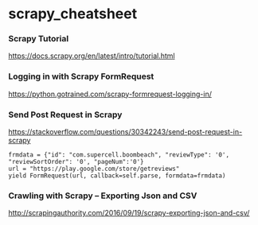 # scrapy_cheatsheet

### Scrapy Tutorial
https://docs.scrapy.org/en/latest/intro/tutorial.html

### Logging in with Scrapy FormRequest
https://python.gotrained.com/scrapy-formrequest-logging-in/

### Send Post Request in Scrapy
https://stackoverflow.com/questions/30342243/send-post-request-in-scrapy
```
frmdata = {"id": "com.supercell.boombeach", "reviewType": '0', "reviewSortOrder": '0', "pageNum":'0'}
url = "https://play.google.com/store/getreviews"
yield FormRequest(url, callback=self.parse, formdata=frmdata)
```

### Crawling with Scrapy – Exporting Json and CSV
http://scrapingauthority.com/2016/09/19/scrapy-exporting-json-and-csv/
